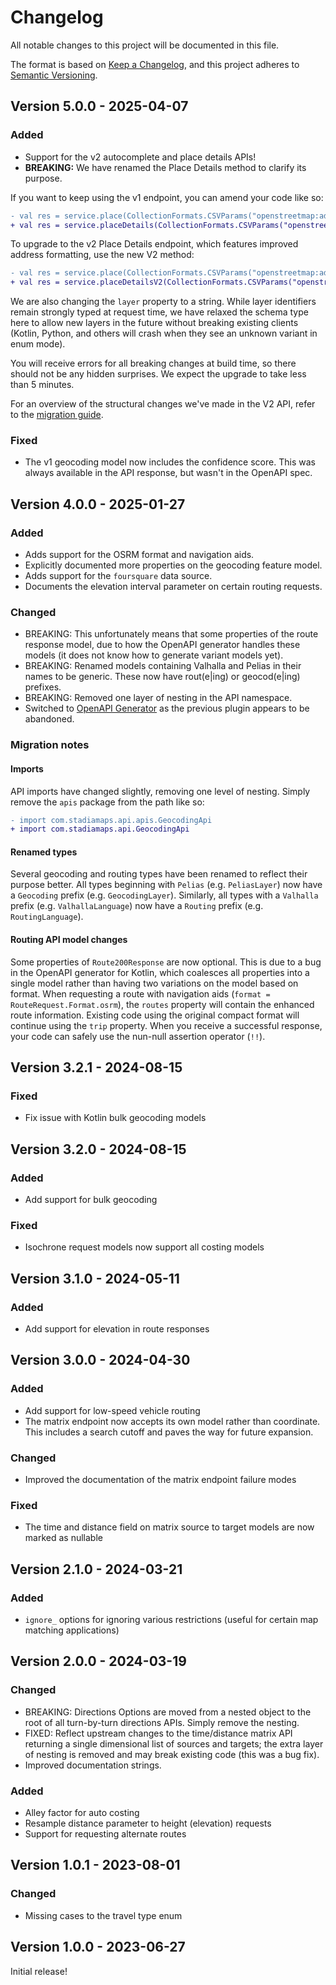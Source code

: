 # Changelog

All notable changes to this project will be documented in this file.

The format is based on [Keep a Changelog](https://keepachangelog.com/en/1.1.0/),
and this project adheres to [Semantic Versioning](https://semver.org/spec/v2.0.0.html).

## Version 5.0.0 - 2025-04-07

### Added

- Support for the v2 autocomplete and place details APIs!
- **BREAKING:** We have renamed the Place Details method to clarify its purpose.

If you want to keep using the v1 endpoint, you can amend your code like so:

```diff
- val res = service.place(CollectionFormats.CSVParams("openstreetmap:address:way/109867749")).execute()
+ val res = service.placeDetails(CollectionFormats.CSVParams("openstreetmap:address:way/109867749")).execute()
```

To upgrade to the v2 Place Details endpoint, which features improved address formatting,
use the new V2 method:

```diff
- val res = service.place(CollectionFormats.CSVParams("openstreetmap:address:way/109867749")).execute()
+ val res = service.placeDetailsV2(CollectionFormats.CSVParams("openstreetmap:address:way/109867749")).execute()
```

We are also changing the `layer` property to a string.
While layer identifiers remain strongly typed at request time,
we have relaxed the schema type here to allow new layers in the future without breaking existing clients
(Kotlin, Python, and others will crash when they see an unknown variant in enum mode).

You will receive errors for all breaking changes at build time, so there should not be any hidden surprises.
We expect the upgrade to take less than 5 minutes.

For an overview of the structural changes we've made in the V2 API,
refer to the [migration guide](https://docs.stadiamaps.com/geocoding-search-autocomplete/v2-api-migration-guide/).

### Fixed

- The v1 geocoding model now includes the confidence score. This was always available in the API response, but wasn't in the OpenAPI spec.

## Version 4.0.0 - 2025-01-27

### Added

- Adds support for the OSRM format and navigation aids.
- Explicitly documented more properties on the geocoding feature model.
- Adds support for the `foursquare` data source.
- Documents the elevation interval parameter on certain routing requests.

### Changed

- BREAKING: This unfortunately means that some properties of the route response model, due to how the OpenAPI generator handles these models (it does not know how to generate variant models yet).
- BREAKING: Renamed models containing Valhalla and Pelias in their names to be generic. These now have rout(e|ing) or geocod(e|ing) prefixes.
- BREAKING: Removed one layer of nesting in the API namespace.
- Switched to [OpenAPI Generator](https://openapi-generator.tech/docs/generators/kotlin/) as the previous plugin appears to be abandoned.

### Migration notes

#### Imports

API imports have changed slightly, removing one level of nesting.
Simply remove the `apis` package from the path like so:

```diff
- import com.stadiamaps.api.apis.GeocodingApi
+ import com.stadiamaps.api.GeocodingApi
```

#### Renamed types

Several geocoding and routing types have been renamed to reflect their purpose better.
All types beginning with `Pelias` (e.g. `PeliasLayer`) now have a `Geocoding` prefix (e.g. `GeocodingLayer`).
Similarly, all types with a `Valhalla` prefix (e.g. `ValhallaLanguage`) now have a `Routing` prefix (e.g. `RoutingLanguage`). 

#### Routing API model changes

Some properties of `Route200Response` are now optional.
This is due to a bug in the OpenAPI generator for Kotlin,
which coalesces all properties into a single model rather than having two variations on the model based on format.
When requesting a route with navigation aids (`format = RouteRequest.Format.osrm`),
the `routes` property will contain the enhanced route information.
Existing code using the original compact format will continue using the `trip` property.
When you receive a successful response, your code can safely use the nun-null assertion operator (`!!`).

## Version 3.2.1 - 2024-08-15

### Fixed

- Fix issue with Kotlin bulk geocoding models

## Version 3.2.0 - 2024-08-15

### Added

- Add support for bulk geocoding

### Fixed

- Isochrone request models now support all costing models

## Version 3.1.0 - 2024-05-11

### Added

- Add support for elevation in route responses

## Version 3.0.0 - 2024-04-30

### Added

- Add support for low-speed vehicle routing
- The matrix endpoint now accepts its own model rather than coordinate. This includes a search cutoff and paves the way for future expansion.

### Changed

- Improved the documentation of the matrix endpoint failure modes

### Fixed

- The time and distance field on matrix source to target models are now marked as nullable

## Version 2.1.0 - 2024-03-21

### Added

- `ignore_` options for ignoring various restrictions (useful for certain map matching applications)

## Version 2.0.0 - 2024-03-19

### Changed

- BREAKING: Directions Options are moved from a nested object to the root of all turn-by-turn directions APIs. Simply remove the nesting.
- FIXED: Reflect upstream changes to the time/distance matrix API returning a single dimensional list of sources and targets; the extra layer of nesting is removed and may break existing code (this was a bug fix).
- Improved documentation strings.

### Added

- Alley factor for auto costing
- Resample distance parameter to height (elevation) requests
- Support for requesting alternate routes

## Version 1.0.1 - 2023-08-01

### Changed

- Missing cases to the travel type enum

## Version 1.0.0 - 2023-06-27

Initial release!
